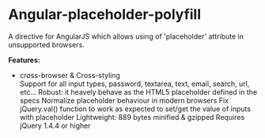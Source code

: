 Angular-placeholder-polyfill
============================

A directive for AngularJS which allows using of 'placeholder' attribute in unsupported browsers. 

<b>Features:</b>
<ul>
<li>cross-browser & Cross-styling</li>
Support for all input types, password, textarea, text, email, search, url, etc...
Robust: it heavely behave as the HTML5 placeholder defined in the specs
Normalize placeholder behaviour in modern browsers
Fix jQuery.val() function to work as expected to set/get the value of inputs with placeholder
Lightweight: 889 bytes minified & gzipped
Requires jQuery 1.4.4 or higher
</ul>
